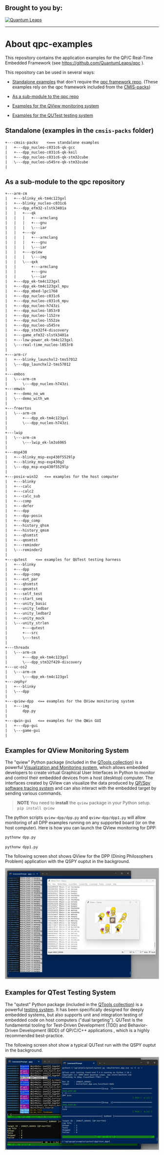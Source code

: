 ## Brought to you by:
[![Quantum Leaps](https://www.state-machine.com/attachments/logo_ql_400.png)](https://www.state-machine.com)
<hr>

# About qpc-examples
This repository contains the application examples for the QP/C
Real-Time Embedded Framework (see https://github.com/QuantumLeaps/qpc ).

This repository can be used in several ways:
- [Standalone examples](#standalone-examples-in-the-cmsis-packs-folder)
  that don't require the [qpc framework repo](https://github.com/QuantumLeaps/qpc).
  (These examples rely on the qpc framework included from the
  [CMIS-packs](https://github.com/QuantumLeaps/cmsis-packs))

- [As a sub-module to the qpc repo](#as-a-sub-module-to-the-qpc-repository)

- [Examples for the QView monitoring system](#examples-for-qview-monitoring-system)

- [Examples for the QUTest testing system](#examples-for-qtest-testing-system)


## Standalone (examples in the `cmsis-packs` folder)
```
+---cmsis-packs    <=== standalone examples
|   +---dpp_nucleo-c031c6-qk-gcc
|   +---dpp_nucleo-c031c6-qk-keil
|   +---dpp_nucleo-c031c6-qk-stm32cube
|   \---dpp_nucleo-u545re-qk-stm32cube
|
```

## As a sub-module to the qpc repository
```
+---arm-cm
|   +---blinky_ek-tm4c123gxl
|   +---blinky_nucleo-c031c6
|   +---dpp_efm32-slstk3401a
|   |   +---qk
|   |   |   +---armclang
|   |   |   +---gnu
|   |   |   \---iar
|   |   +---qv
|   |   |   +---armclang
|   |   |   +---gnu
|   |   |   \---iar
|   |   +---qview
|   |   |   \---img
|   |   \---qxk
|   |       +---armclang
|   |       +---gnu
|   |       \---iar
|   +---dpp_ek-tm4c123gxl
|   +---dpp_ek-tm4c123gxl_mpu
|   +---dpp_mbed-lpc1768
|   +---dpp_nucleo-c031c6
|   +---dpp_nucleo-c031c6_mpu
|   +---dpp_nucleo-h743zi
|   +---dpp_nucleo-l053r8
|   +---dpp_nucleo-l152re
|   +---dpp_nucleo-l552ze
|   +---dpp_nucleo-u545re
|   +---dpp_stm32f4-discovery
|   +---game_efm32-slstk3401a
|   +---low-power_ek-tm4c123gxl
|   \---real-time_nucleo-l053r8
|
+---arm-cr
|   +---blinky_launchxl2-tms57012
|   \---dpp_launchxl2-tms57012
|
+---embos
|   \---arm-cm
|       \---dpp_nucleo-h743zi
+---emwin
|   +---demo_no_wm
|   \---demo_with_wm
|
+---freertos
|   \---arm-cm
|       +---dpp_ek-tm4c123gxl
|       \---dpp_nucleo-h743zi
|
+---lwip
|   \---arm-cm
|       \---lwip_ek-lm3s6965
|
+---msp430
|   +---blinky_msp-exp430f5529lp
|   +---blinky_msp-exp430g2
|   \---dpp_msp-exp430f5529lp
|
+---posix-win32   <== examples for the host computer
|   +---blinky
|   +---calc
|   +---calc2
|   +---calc_sub
|   +---comp
|   +---defer
|   +---dpp
|   +---dpp-posix
|   +---dpp_comp
|   +---history_qhsm
|   +---history_qmsm
|   +---qhsmtst
|   +---qmsmtst
|   +---reminder
|   \---reminder2
|
+---qutest    <== examples for QUTest testing harness
|   +---blinky
|   +---dpp
|   +---dpp-comp
|   +---evt_par
|   +---qhsmtst
|   +---qmsmtst
|   +---self_test
|   +---start_seq
|   +---unity_basic
|   +---unity_ledbar
|   +---unity_ledbar2
|   +---unity_mock
|   \---unity_strlen
|       +---qutest
|       +---src
|       \---test
|
+---threadx
|   \---arm-cm
|       +---dpp_ek-tm4c123gxl
|       \---dpp_stm32f429-discovery
+---uc-os2
|   \---arm-cm
|       \---dpp_ek-tm4c123gxl
+---zephyr
|   +---blinky
|   \---dpp
|
+---qview-dpp  <== examples for the QView monitoring system
|   +---img
|       dpp.py
|
+---qwin-gui   <== examples for the QWin GUI
|   +---dpp-gui
|   \---game-gui
|
```

## Examples for QView Monitoring System
The "qview" Python package (included in the
[QTools collection](https://github.com/QuantumLeaps/qtools))
is a powerful
[Visualization and Monitoring system](https://www.state-machine.com/qtools/qview.html),
which allows embedded developers to create virtual Graphical User Interfaces
in Python to monitor and control their embedded devices from a host (desktop)
computer. The interfaces created by QView can visualize the data produced
by [QP/Spy software tracing system](https://www.state-machine.com/qtools/qpspy.html)
and can also interact with the embedded target by sending various commands.

> **NOTE** You need to **install** the `qview` package in your Python setup.<br>
`pip install qview`

The python scripts `qview-dpp/dpp.py` and `qview-dpp/dpp1.py` will allow
monitoring of all DPP examples running on any supported board (or on the
host computer). Here is how you can launch the QView monitoring for DPP:

```
pythonw dpp.py

pythonw dpp1.py
```

The following screen shot shows QView for the DPP (Dining Philosophers Problem)
application with the QSPY ouptut in the background.

![](qview-dpp/img/qview-dpp.webp)


## Examples for QTest Testing System
The "qutest" Python package  (included in the
[QTools collection](https://github.com/QuantumLeaps/qtools))
is a powerful [testing system](https://www.state-machine.com/qtools/qutest.html).
It has been specifically designed for deeply embedded systems, but also supports
unit and integration testing of embedded code on host computers ("dual targeting").
QUTest is the fundamental tooling for Test-Driven Development (TDD) and Behavior-
Driven Development (BDD) of QP/C/C++ applications , which is a highly recommended
best-practice.

The following screen shot show a typical QUTest run with the QSPY ouptut
in the background.

![](qutest/img/qutest-dpp.webp)
